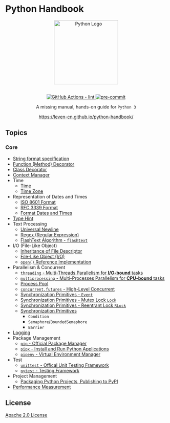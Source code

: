 # Python Handbook

<section align="center">
  <img src="https://raw.githubusercontent.com/leven-cn/python-handbook/main/.python-logo.png"
    alt="Python Logo" width="200" height="200" title="Python Logo">
  <br><br>
  <p>
    <a href="https://github.com/leven-cn/python-handbook/actions/workflows/lint.yml">
      <img src="https://github.com/leven-cn/python-handbook/actions/workflows/lint.yml/badge.svg"
      alt="GitHub Actions - lint" style="max-width:100%;">
    </a>
    <a href="https://github.com/pre-commit/pre-commit">
      <img src="https://img.shields.io/badge/pre--commit-enabled-brightgreen?logo=pre-commit&logoColor=white"
      alt="pre-commit" style="max-width:100%;">
    </a>
  </p>
  <p>A missing manual, hands-on guide for <code>Python 3</code></p>
  <p><a href="https://leven-cn.github.io/python-handbook/">https://leven-cn.github.io/python-handbook/</a></p>
</section>

## Topics

<!-- markdownlint-disable line-length -->

### Core

- [String format specification](recipes/core/str_fmt_spec)
- [Function (Method) Decorator](recipes/core/function_decorator)
- [Class Decorator](recipes/core/class_decorator)
- [Context Manager](recipes/core/context_manager)
- Time
  - [Time](recipes/core/time)
  - [Time Zone](recipes/core/timezone)
- Representation of Dates and Times
  - [ISO 8601 Format](recipes/core/iso_8601_fmt)
  - [RFC 3339 Format](recipes/core/rfc_3339_fmt)
  - [Format Dates and Times](recipes/core/time_str_fmt)
- [Type Hint](recipes/core/type_hint)
- Text Processing
  - [Universal Newline](recipes/core/universal_newline)
  - [Regex (Regular Expression)](recipes/core/regex)
  - [FlashText Algorithm - `flashtext`](recipes/core/flashtext)
- I/O (File-Like Object)
  - [Inheritance of File Descriptor](recipes/core/fd_inheritable)
  - [File-Like Object (I/O)](recipes/core/file_object)
  - [`open()` Reference Implementation](recipes/core/open)
- Parallelism & Concurrent
  - [`threading` - Multi-Threads Parallelism for **I/O-bound** tasks](recipes/core/multi_threads)
  - [`multiprocessing` - Multi-Processes Parallelism for **CPU-bound** tasks](recipes/core/multi_processes)
  - [Process Pool](recipes/core/process_pool)
  - [`concurrent.futures` - High-Level Concurrent](recipes/core/concurrent)
  - [Synchronization Primitives - `Event`](recipes/core/synchronization_event)
  - [Synchronization Primitives - Mutex Lock `Lock`](recipes/core/synchronization_lock)
  - [Synchronization Primitives - Reentrant Lock `RLock`](recipes/core/synchronization_rlock)
  - [Synchronization Primitives](recipes/core/synchronization)
    - `Condition`
    - `Semaphore`/`BoundedSemaphore`
    - `Barrier`
- [Logging](recipes/core/logging)
- Package Management
  - [`pip` - Official Package Manager](recipes/core/pip)
  - [`pipx` - Install and Run Python Applications](recipes/core/pipx)
  - [`pipenv` - Virtual Environment Manager](recipes/core/pipenv)
- Test
  - [`unittest` - Offical Unit Testing Framework](recipes/core/unittest)
  - [`pytest` - Testing Framework](recipes/core/pytest)
- Project Management
  - [Packaging Python Projects, Publishing to PyPI](recipes/package)
- [Performance Measurement](recipes/perf)

<!-- markdownlint-enable line-length -->

## License

[Apache 2.0 License](https://github.com/leven-cn/python-handbook/blob/main/LICENSE)
